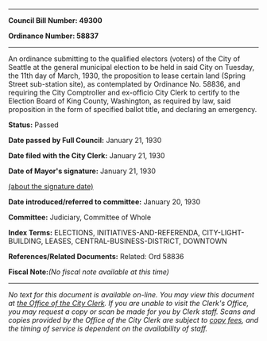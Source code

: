 

********

**Council Bill Number: 49300**
   
**Ordinance Number: 58837**
********

 An ordinance submitting to the qualified electors (voters) of the City of Seattle at the general municipal election to be held in said City on Tuesday, the 11th day of March, 1930, the proposition to lease certain land (Spring Street sub-station site), as contemplated by Ordinance No. 58836, and requiring the City Comptroller and ex-officio City Clerk to certify to the Election Board of King County, Washington, as required by law, said proposition in the form of specified ballot title, and declaring an emergency.

**Status:** Passed
   
**Date passed by Full Council:** January 21, 1930
   
**Date filed with the City Clerk:** January 21, 1930
   
**Date of Mayor's signature:** January 21, 1930
   
[(about the signature date)](/~public/approvaldate.htm)
   
   
   
**Date introduced/referred to committee:** January 20, 1930
   
**Committee:** Judiciary, Committee of Whole
   
   
**Index Terms:** ELECTIONS, INITIATIVES-AND-REFERENDA, CITY-LIGHT-BUILDING, LEASES, CENTRAL-BUSINESS-DISTRICT, DOWNTOWN

**References/Related Documents:** Related: Ord 58836

**Fiscal Note:**_(No fiscal note available at this time)_
********

_No text for this document is available on-line. You may view this document at [the Office of the City Clerk](http://www.seattle.gov/leg/clerk/contactUs.htm). If you are unable to visit the Clerk's Office, you may request a copy or scan be made for you by Clerk staff. Scans and copies provided by the Office of the City Clerk are subject to [copy fees](http://clerk.seattle.gov/~public/clerkfees.htm), and the timing of service is dependent on the availability of staff._


